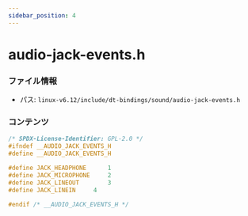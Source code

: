 ```yaml
---
sidebar_position: 4
---
```

# audio-jack-events.h

### ファイル情報

- パス: `linux-v6.12/include/dt-bindings/sound/audio-jack-events.h`

### コンテンツ

```h
/* SPDX-License-Identifier: GPL-2.0 */
#ifndef __AUDIO_JACK_EVENTS_H
#define __AUDIO_JACK_EVENTS_H

#define JACK_HEADPHONE		1
#define JACK_MICROPHONE		2
#define JACK_LINEOUT		3
#define JACK_LINEIN		4

#endif /* __AUDIO_JACK_EVENTS_H */

```

